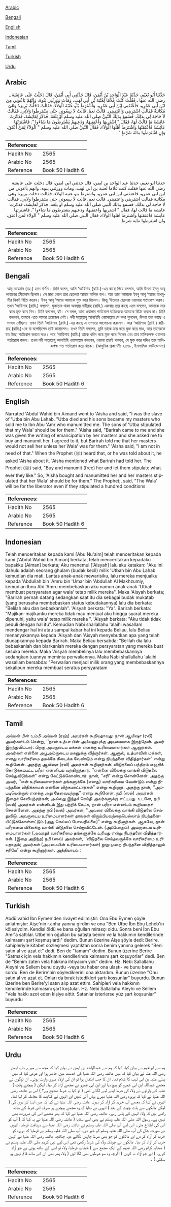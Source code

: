 [Arabic](#arabic)

[Bengali](#bengali)

[English](#english)

[Indonesian](#indonesian)

[Tamil](#tamil)

[Turkish](#turkish)

[Urdu](#urdu)

## Arabic


<div dir="rtl" lang="ar" style={{fontSize:'larger',backgroundColor:'#f8f9fa',padding:20}}>
حَدَّثَنَا أَبُو نُعَيْمٍ، حَدَّثَنَا عَبْدُ الْوَاحِدِ بْنُ أَيْمَنَ، قَالَ حَدَّثَنِي أَبِي أَيْمَنُ، قَالَ دَخَلْتُ عَلَى عَائِشَةَ ـ رضى الله عنها ـ فَقُلْتُ كُنْتُ غُلاَمًا لِعُتْبَةَ بْنِ أَبِي لَهَبٍ، وَمَاتَ وَوَرِثَنِي بَنُوهُ، وَإِنَّهُمْ بَاعُونِي مِنَ ابْنِ أَبِي عَمْرٍو، فَأَعْتَقَنِي ابْنُ أَبِي عَمْرٍو، وَاشْتَرَطَ بَنُو عُتْبَةَ الْوَلاَءَ‏.‏ فَقَالَتْ دَخَلَتْ بَرِيرَةُ وَهْىَ مُكَاتَبَةٌ فَقَالَتِ اشْتَرِينِي وَأَعْتِقِينِي‏.‏ قَالَتْ نَعَمْ‏.‏ قَالَتْ لاَ يَبِيعُونِي حَتَّى يَشْتَرِطُوا وَلاَئِي‏.‏ فَقَالَتْ لاَ حَاجَةَ لِي بِذَلِكَ‏.‏ فَسَمِعَ بِذَلِكَ النَّبِيُّ صلى الله عليه وسلم أَوْ بَلَغَهُ، فَذَكَرَ لِعَائِشَةَ، فَذَكَرَتْ عَائِشَةُ مَا قَالَتْ لَهَا، فَقَالَ ‏"‏ اشْتَرِيهَا وَأَعْتِقِيهَا، وَدَعِيهِمْ يَشْتَرِطُونَ مَا شَاءُوا ‏"‏‏.‏ فَاشْتَرَتْهَا عَائِشَةُ فَأَعْتَقَتْهَا وَاشْتَرَطَ أَهْلُهَا الْوَلاَءَ، فَقَالَ النَّبِيُّ صلى الله عليه وسلم ‏"‏ الْوَلاَءُ لِمَنْ أَعْتَقَ، وَإِنِ اشْتَرَطُوا مِائَةَ شَرْطٍ ‏"‏‏.‏
</div>
<div style={{backgroundColor:'#f8f9fa',padding:20, marginBottom: 10}}><table> <thead> <tr> <th>References:</th> <th></th> </tr> </thead> <tbody><tr><td>Hadith No</td><td>2565</td></tr><tr><td>Arabic No</td><td>2565</td></tr><tr><td>Reference</td><td>Book 50 Hadith 6</td></tr></tbody></table></div>


<div dir="rtl" lang="ar" style={{fontSize:'larger',backgroundColor:'#f8f9fa',padding:20}}>
حدثنا ابو نعيم، حدثنا عبد الواحد بن ايمن، قال حدثني ابي ايمن، قال دخلت على عايشة رضى الله عنها فقلت كنت غلاما لعتبة بن ابي لهب، ومات وورثني بنوه، وانهم باعوني من ابن ابي عمرو، فاعتقني ابن ابي عمرو، واشترط بنو عتبة الولاء. فقالت دخلت بريرة وهى مكاتبة فقالت اشتريني واعتقيني. قالت نعم. قالت لا يبيعوني حتى يشترطوا ولايي. فقالت لا حاجة لي بذلك. فسمع بذلك النبي صلى الله عليه وسلم او بلغه، فذكر لعايشة، فذكرت عايشة ما قالت لها، فقال " اشتريها واعتقيها، ودعيهم يشترطون ما شاءوا ". فاشترتها عايشة فاعتقتها واشترط اهلها الولاء، فقال النبي صلى الله عليه وسلم " الولاء لمن اعتق، وان اشترطوا ماية شرط
</div>
<div style={{backgroundColor:'#f8f9fa',padding:20, marginBottom: 10}}><table> <thead> <tr> <th>References:</th> <th></th> </tr> </thead> <tbody><tr><td>Hadith No</td><td>2565</td></tr><tr><td>Arabic No</td><td>2565</td></tr><tr><td>Reference</td><td>Book 50 Hadith 6</td></tr></tbody></table></div>

## Bengali


<div dir="rtl" lang="bn" style={{fontSize:'larger',backgroundColor:'#f8f9fa',padding:20}}>
আবূ আয়মান (রহ.) হতে বর্ণিত। তিনি বলেন, আমি ‘আয়িশাহ (রাযি.)-এর কাছে গিয়ে বললাম, আমি উতবা ইবনু আবূ লাহাবের ক্রীতদাস ছিলাম। সে মারা গেলে তার ছেলেরা আমার মালিক হল। আর তারা আমাকে ইবনু আবূ ‘আমর মাখযূমীর নিকট বিক্রি করেন। ইবনু আবূ ‘আমর আমাকে মুক্ত করে দিলেন। কিন্তু ‘উতবার ছেলেরা ওয়ালার শর্তারোপ করল। তখন ‘আয়িশাহ (রাযি.) বললেন, মুকাতাব থাকা অবস্থায় বারীরাহ (রাযি.) একবার তার কাছে এসে বললেন, আমাকে ক্রয় করে মুক্ত করে দিন। তিনি বললেন, হ্যাঁ। সে বলল, তারা ওয়ালার শর্তারোপ ব্যতিরেকে আমাকে বিক্রি করবে না। তিনি বললেন, তাহলে এতে আমার প্রয়োজন নেই। নবী সাল্লাল্লাহু আলাইহি ওয়াসাল্লাম সে কথা শুনলেন, কিংবা তার কাছে এ সংবাদ পৌঁছল। তখন তিনি ‘আয়িশাহ (রাযি.)-এর কাছে এ ব্যাপারে আলোচনা করলেন। আর ‘আয়িশাহ (রাযি.) বারীরাহ (রাযি.)-কে যা বলেছিলেন তাই জানালেন। তখন তিনি বললেন, তুমি তাকে ক্রয় করে মুক্ত করে দাও, আর তাদেরকে যত ইচ্ছা শর্তারোপ করতে দাও। পরে ‘আয়িশাহ (রাযি.) তাকে খরিদ করে মুক্ত করে দিলেন এবং তার মালিকপক্ষ ওয়ালার শর্তারোপ করল। তখন নবী সাল্লাল্লাহু আলাইহি ওয়াসাল্লাম বললেন, ওয়ালা তারই থাকবে, যে মুক্ত করে যদিও তার মালিকপক্ষ শত শর্তারোপ করে থাকে। (আধুনিক প্রকাশনীঃ ২৩৭৮, ইসলামিক ফাউন্ডেশনঃ)
</div>
<div style={{backgroundColor:'#f8f9fa',padding:20, marginBottom: 10}}><table> <thead> <tr> <th>References:</th> <th></th> </tr> </thead> <tbody><tr><td>Hadith No</td><td>2565</td></tr><tr><td>Arabic No</td><td>2565</td></tr><tr><td>Reference</td><td>Book 50 Hadith 6</td></tr></tbody></table></div>

## English


<div dir="ltr" lang="en" style={{fontSize:'larger',backgroundColor:'#f8f9fa',padding:20}}>
Narrated 'Abdul Wahid bin Aiman:I went to 'Aisha and said, "I was the slave of 'Utba bin Abu Lahab. "Utba died and his sons became my masters who sold me to Ibn Abu 'Amr who manumitted me. The sons of 'Utba stipulated that my Wala' should be for them." 'Aisha said, "Barirah came to me and she was given the writing of emancipation by her masters and she asked me to buy and manumit her. I agreed to it, but Barirah told me that her masters would not sell her unless her Wala' was for them." 'Aisha said, "I am not in need of that." When the Prophet (ﷺ) heard that, or he was told about it, he asked 'Aisha about it. 'Aisha mentioned what Barirah had told her. The Prophet (ﷺ) said, "Buy and manumit (free) her and let them stipulate whatever they like." So, 'Aisha bought and manumitted her and her masters stipulated that her Wala' should be for them." The Prophet;, said, "The Wala' will be for the liberator even if they stipulated a hundred conditions
</div>
<div style={{backgroundColor:'#f8f9fa',padding:20, marginBottom: 10}}><table> <thead> <tr> <th>References:</th> <th></th> </tr> </thead> <tbody><tr><td>Hadith No</td><td>2565</td></tr><tr><td>Arabic No</td><td>2565</td></tr><tr><td>Reference</td><td>Book 50 Hadith 6</td></tr></tbody></table></div>

## Indonesian


<div dir="ltr" lang="id" style={{fontSize:'larger',backgroundColor:'#f8f9fa',padding:20}}>
Telah menceritakan kepada kami [Abu Nu'aim] telah menceritakan kepada kami ['Abdul Wahid bin Aiman] berkata, telah menceritakan kepadaku bapakku [Aiman] berkata; Aku menemui ['Aisyah] lalu aku katakan: "Aku ini dahulu adalah seorang ghulam (budak kecil) milik 'Utbah bin Abu Lahab kemudian dia mati. Lantas anak-anak mewarisiku, lalu mereka menjualku kepada 'Abdullah bin 'Amru bin 'Umar bin 'Abdullah Al Makhzumiy, kemudian Ibnu Abi 'Amru membebaskan aku namun anak-anak 'Utbah membuat persyaratan agar wala' tetap milik mereka". Maka 'Aisyah berkata; "Barirah pernah datang sedangkan saat itu dia sebagai budak mukatab (yang berusaha membebaskan status kebudakannya) lalu dia berkata: "Belilah aku dan bebaskanlah". 'Aisyah berkata: "Ya". Barirah berkata: "Majikan-majikanku mereka tidak mau menjual aku hingga syarat mereka dipenuhi, yaitu wala' tetap milik mereka ". 'Aisyah berkata: "Aku tidak tidak peduli dengan hal itu". Kemudian Nabi shallallahu 'alaihi wasallam mendengar hal ini atau sampai kabar hal ini kepada Beliau, lalu Beliau menanyakannya kepada 'Aisyah dan 'Aisyah menyebutkan apa yang telah diucapkannya kepada Barirah. Maka Beliau bersabda: "Belilah dia lalu bebaskanlah dan biarkanlah mereka dengan persyaratan yang mereka buat sesuka mereka. Maka 'Aisyah membelinya lalu membebaskannya sedangkan tuannya meminta perwaliannya. Maka Nabi shallallahu 'alaihi wasallam bersabda: "Perwalian menjadi milik orang yang membebaskannya sekalipun mereka membuat seratus persyaratam
</div>
<div style={{backgroundColor:'#f8f9fa',padding:20, marginBottom: 10}}><table> <thead> <tr> <th>References:</th> <th></th> </tr> </thead> <tbody><tr><td>Hadith No</td><td>2565</td></tr><tr><td>Arabic No</td><td>2565</td></tr><tr><td>Reference</td><td>Book 50 Hadith 6</td></tr></tbody></table></div>

## Tamil


<div dir="ltr" lang="ta" style={{fontSize:'larger',backgroundColor:'#f8f9fa',padding:20}}>
அய்மன் பின் உம்மி அய்மன் (ரஹ்) அவர்கள் கூறியதாவது: நான் ஆயிஷா (ரலி) அவர்களிடம் சென்று, ‘‘நான் உத்பா பின் அபீலஹபுக்கு அடிமையாக இருந்தேன். அவர் இறந்துவிட்டார். பிறகு அவருடைய மக்கள் எனக்கு உரிமையாளர்கள் ஆனார்கள். அவர்கள் என்னை அபூஅம்ருடைய மகனுக்கு விற்றார்கள். ஆனால், உத்பாவின் மக்கள், எனது வாரிசுரிமை தமக்கே கிடைக்க வேண்டும் என்று நிபந்தனை விதித்தார்கள்” என்று கூறினேன். அதற்கு ஆயிஷா (ரலி) அவர்கள் கூறினார்கள்: விடுதலைப் பத்திரம் எழுதிக் கொடுக்கப்பட்ட பரீரா என்னிடம் வந்திருந்தார். ‘‘என்னை விலைக்கு வாங்கி விடுதலை செய்துவிடுங்கள்” என்று கேட்டுக்கொண்டார். நான், ‘‘சரி” என்று சொன்னேன். அதற்கு அவர், ‘‘என் உரிமையாளர்கள் தங்களுக்கே (எனது) வாரிசுரிமை வேண்டும் என்று நிபந்தனை விதிக்காமல் என்னை விற்கமாட்டார்கள்” என்று கூறினார். அதற்கு நான், ‘‘அப்படியென்றால் எனக்கு அது தேவையற்றது” என்று கூறினேன். நபி (ஸல்) அவர்கள் இதைச் செவியுற்றார்கள்; அல்லது இந்தச் செய்தி அவர்களுக்கு எட்டியது. உடனே, நபி (ஸல்) அவர்கள் என்னிடம் இது பற்றிக் கேட்க, நான் பரீரா என்னிடம் கூறியதைச் சொன்னேன். அதற்கு நபி (ஸல்) அவர்கள், ‘‘அவரை விலைக்கு வாங்கி விடுதலை செய்துவிடு. அவருடைய உரிமையாளர்கள் தாங்கள் விரும்பியவற்றையெல்லாம் நிபந்தனையிட்டுக்கொள்ளட்டும் (அது செல்லப் போவதில்லை)” என்று கூறினார்கள். ஆகவே, நான் பரீராவை விலைக்கு வாங்கி விடுதலை செய்துவிட்டேன். (அப்போதும்) அவருடைய உரிமையாளர்கள் (அவரது) வாரிசுரிமை தங்களுக்கே உரியது என்று நிபந்தனை விதித்தார்கள். (இதை அறிந்த) நபி (ஸல்) அவர்கள், ‘‘விடுதலை செய்தவருக்கே வாரிசுரிமை உரியதாகும்; அவர்கள் (அடிமையின் உரிமையாளர்கள்) நூறு முறை நிபந்தனை விதித்தாலும் சரியே” என்று கூறினார்கள். அத்தியாயம் :
</div>
<div style={{backgroundColor:'#f8f9fa',padding:20, marginBottom: 10}}><table> <thead> <tr> <th>References:</th> <th></th> </tr> </thead> <tbody><tr><td>Hadith No</td><td>2565</td></tr><tr><td>Arabic No</td><td>2565</td></tr><tr><td>Reference</td><td>Book 50 Hadith 6</td></tr></tbody></table></div>

## Turkish


<div dir="ltr" lang="tr" style={{fontSize:'larger',backgroundColor:'#f8f9fa',padding:20}}>
Abdülvahid İbn Eymen'den rivayet edilmiştir: Ona Ebu Eymen şöyle anlatmıştır: Aişe'nin r.anha yanına girdim ve ona "Ben Utbe İbn Ebu Leheb'in kölesiydim. Kendisi öldü ve bana oğulları mirasçı oldu. Sonra beni İbn Ebu Amr'a sattılar. Utbe'nin oğulları bu satışta benim ve la hakkımın kendilerinde kalmasını şart koşmuşlardı" dedim. Bunun üzerine Aişe şöyle dedi: Berire, sahipleriyle kitabet sözleşmesi yaptıktan sonra benim yanıma gelerek "Beni satın al ve azat et" dedi. Ben de "tamam" dedim. Bunun üzerine Berire "Satmak için vela hakkımın kendilerinde kalmasını şart koşuyorlar" dedi. Ben de "Benim zaten vela hakkına ihtiyacım yok" dedim. Hz. Nebi Sallallahu Aleyhi ve Sellem bunu duydu -veya bu haber ona ulaştı- ve bunu bana sordu. Ben de Berire'nin söylediklerini ona aktardım. Bunun üzerine "Onu satın al ve azat et. Onları da bırak istedikleri şartı koşsunlar" buyurdu. Bunun üzerine ben Berire'yi satın alıp azat ettim. Sahipleri vela hakkının kendilerinde kalmasını şart koştular. Hz. Nebi Sallallahu Aleyhi ve Sellem "Vela hakkı azot eden kişiye aittir. Satanlar isterlerse yüz şart koşsuniar" buyurdu
</div>
<div style={{backgroundColor:'#f8f9fa',padding:20, marginBottom: 10}}><table> <thead> <tr> <th>References:</th> <th></th> </tr> </thead> <tbody><tr><td>Hadith No</td><td>2565</td></tr><tr><td>Arabic No</td><td>2565</td></tr><tr><td>Reference</td><td>Book 50 Hadith 6</td></tr></tbody></table></div>

## Urdu


<div dir="rtl" lang="ur" style={{fontSize:'larger',backgroundColor:'#f8f9fa',padding:20}}>
ہم سے ابونعیم نے بیان کیا، کہا کہ ہم سے عبدالواحد بن ایمن نے بیان کیا کہ مجھ سے میرے باپ ایمن رضی اللہ عنہ نے بیان کیا کہ میں عائشہ رضی اللہ عنہا کی خدمت میں حاضر ہوا اور عرض کیا کہ میں پہلے عتبہ بن ابی لہب کا غلام تھا۔ ان کا جب انتقال ہوا تو ان کی اولاد میری وارث ہوئی۔ ان لوگوں نے مجھے عبداللہ ابن ابی عمرو کو بیچ دیا اور ابن ابی عمرو نے مجھے آزاد کر دیا۔ لیکن ( بیچتے وقت ) عتبہ کے وارثوں نے ولاء کی شرط اپنے لیے لگالی تھی ( تو کیا یہ شرط صحیح ہے؟ ) اس پر عائشہ رضی اللہ عنہا نے کہا کہ بریرہ رضی اللہ عنہا میرے یہاں آئی تھیں اور انہوں نے کتابت کا معاملہ کر لیا تھا۔ انہوں نے کہا کہ مجھے آپ خرید کر آزاد کر دیں۔ عائشہ رضی اللہ عنہا نے کہا کہ میں ایسا کر دوں گی ( لیکن مالکوں سے بات چیت کے بعد ) انہوں نے بتایا کہ وہ مجھے بیچنے پر صرف اس شرط کے ساتھ راضی ہیں کہ ولاء انہیں کے پاس رہے۔ عائشہ رضی اللہ عنہا نے کہا کہ پھر مجھے اس کی ضرورت بھی نہیں ہے۔ رسول اللہ صلی اللہ علیہ وسلم نے بھی اسے سنایا ( عائشہ رضی اللہ عنہا نے یہ کہا کہ ) آپ کو اس کی اطلاع ملی۔ اس لیے آپ صلی اللہ علیہ وسلم نے عائشہ رضی اللہ عنہا سے دریافت فرمایا، انہوں نے صورت حال کی آپ صلی اللہ علیہ وسلم کو خبر دی۔ آپ صلی اللہ علیہ وسلم نے فرمایا کہ بریرہ کو خرید کر آزاد کر دے اور مالکوں کو جو بھی شرط چاہیں لگانے دو۔ چنانچہ عائشہ رضی اللہ عنہا نے انہیں خرید کر آزاد کر دیا۔ مالکوں نے چونکہ ولاء کی شرط رکھی تھی اس لیے نبی کریم صلی اللہ علیہ وسلم نے ( صحابہ کرام رضی اللہ عنہم کے ایک مجمع سے ) خطاب فرمایا، ولاء تو اسی کے ساتھ ہوتی ہے جو آزاد کرے۔ ( اور جو آزاد نہ کریں ) اگرچہ وہ سو شرطیں بھی لگا لیں ( ولاء پھر بھی ان کے ساتھ قائم نہیں ہو سکتی ) ۔
</div>
<div style={{backgroundColor:'#f8f9fa',padding:20, marginBottom: 10}}><table> <thead> <tr> <th>References:</th> <th></th> </tr> </thead> <tbody><tr><td>Hadith No</td><td>2565</td></tr><tr><td>Arabic No</td><td>2565</td></tr><tr><td>Reference</td><td>Book 50 Hadith 6</td></tr></tbody></table></div>
